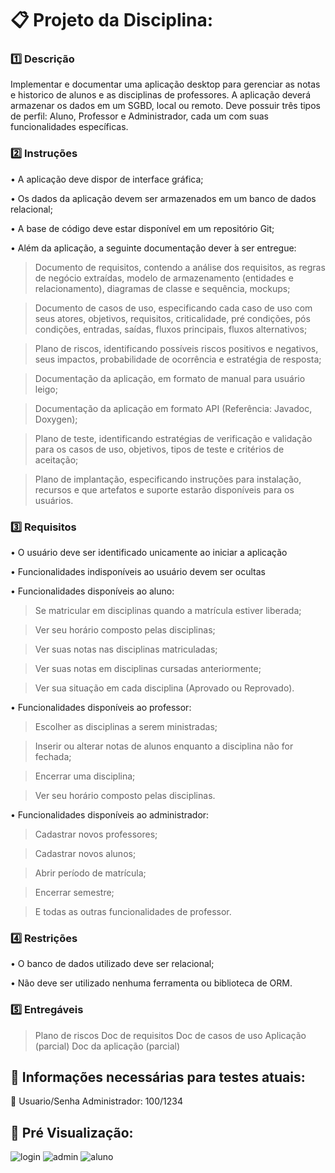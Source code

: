 # :clipboard: **Projeto da Disciplina:**

### :one: Descrição
Implementar e documentar uma aplicação desktop para gerenciar as notas e historico de alunos e as disciplinas de professores. A aplicação deverá armazenar os dados em um SGBD, local ou remoto. Deve possuir três tipos de perfil: Aluno, Professor e Administrador, cada um com suas funcionalidades específicas.

### :two: Instruções

• A aplicação deve dispor de interface gráfica;

• Os dados da aplicação devem ser armazenados em um banco de dados relacional;

• A base de código deve estar disponível em um repositório Git;

• Além da aplicação, a seguinte documentação dever ́a ser entregue:

>  Documento de requisitos, contendo a análise dos requisitos, as regras de negócio extraídas, modelo de armazenamento (entidades e relacionamento), diagramas de classe e sequência, mockups;

>  Documento de casos de uso, especificando cada caso de uso com seus atores, objetivos, requisitos, criticalidade, pré condições, pós condições, entradas, saídas, fluxos principais, fluxos alternativos;

>  Plano de riscos, identificando possíveis riscos positivos e negativos, seus impactos, probabilidade de ocorrência e estratégia de resposta;

>  Documentação da aplicação, em formato de manual para usuário leigo;

>  Documentação da aplicação em formato API (Referência: Javadoc, Doxygen);

>  Plano de teste, identificando estratégias de verificação e validação para os casos de uso, objetivos, tipos de teste e critérios de aceitação;

>  Plano de implantação, especificando instruções para instalação, recursos e que artefatos e suporte estarão disponíveis para os usuários.

### :three: Requisitos

• O usuário deve ser identificado unicamente ao iniciar a aplicação

• Funcionalidades indisponíveis ao usuário devem ser ocultas

• Funcionalidades disponíveis ao aluno:

>  Se matricular em disciplinas quando a matrícula estiver liberada;

>  Ver seu horário composto pelas disciplinas;

>  Ver suas notas nas disciplinas matriculadas;

>  Ver suas notas em disciplinas cursadas anteriormente;

>  Ver sua situação em cada disciplina (Aprovado ou Reprovado).

• Funcionalidades disponíveis ao professor:

>  Escolher as disciplinas a serem ministradas;

>  Inserir ou alterar notas de alunos enquanto a disciplina não for fechada;

>  Encerrar uma disciplina;

>  Ver seu horário composto pelas disciplinas.

• Funcionalidades disponíveis ao administrador:

>  Cadastrar novos professores;

>  Cadastrar novos alunos;

>  Abrir período de matrícula;

>  Encerrar semestre;

>  E todas as outras funcionalidades de professor.

### :four: Restrições

• O banco de dados utilizado deve ser relacional;

• Não deve ser utilizado nenhuma ferramenta ou biblioteca de ORM.


### :five: Entregáveis

> Plano de riscos
> Doc de requisitos
> Doc de casos de uso
> Aplicação (parcial)
> Doc da aplicação (parcial) 

## :key: **Informações necessárias para testes atuais:**

:closed_lock_with_key: Usuario/Senha Administrador: 100/1234

## :eyes: **Pré Visualização:**

![login](https://user-images.githubusercontent.com/60760405/173166910-6df883d9-251c-46eb-9abc-0d4632dc529a.png)
![admin](https://user-images.githubusercontent.com/60760405/173166911-3f95d1ba-40e8-4cfc-a0a5-0381a6092d88.png)
![aluno](https://user-images.githubusercontent.com/60760405/173166912-828f7087-6c97-45b9-8aea-61f14684696f.jpg)




